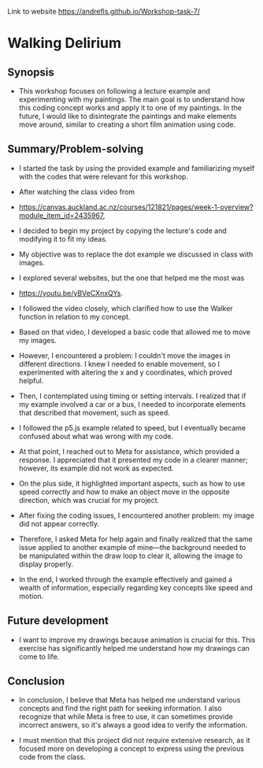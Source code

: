 Link to website  https://andrefls.github.io/Workshop-task-7/

# Walking Delirium

## Synopsis

- This workshop focuses on following a lecture example and experimenting with my paintings. The main goal is to understand how this coding concept works and apply it to one of my paintings. In the future, I would like to disintegrate the paintings and make elements move around, similar to creating a short film animation using code.

## Summary/Problem-solving

- I started the task by using the provided example and familiarizing myself with the codes that were relevant for this workshop. 

- After watching the class video from
- https://canvas.auckland.ac.nz/courses/121821/pages/week-1-overview?module_item_id=2435967,

- I decided to begin my project by copying the lecture's code and modifying it to fit my ideas.

- My objective was to replace the dot example we discussed in class with images.

- I explored several websites, but the one that helped me the most was
- https://youtu.be/yBVeCXnxQYs.

- I followed the video closely, which clarified how to use the Walker function in relation to my concept.

- Based on that video, I developed a basic code that allowed me to move my images.

- However, I encountered a problem: I couldn't move the images in different directions. I knew I needed to enable movement, so I experimented with altering the x and y coordinates, which proved helpful.

- Then, I contemplated using timing or setting intervals. I realized that if my example involved a car or a bus, I needed to incorporate elements that described that movement, such as speed.

- I followed the p5.js example related to speed, but I eventually became confused about what was wrong with my code.

- At that point, I reached out to Meta for assistance, which provided a response. I appreciated that it presented my code in a clearer manner; however, its example did not work as expected.

- On the plus side, it highlighted important aspects, such as how to use speed correctly and how to make an object move in the opposite direction, which was crucial for my project.

- After fixing the coding issues, I encountered another problem: my image did not appear correctly.

- Therefore, I asked Meta for help again and finally realized that the same issue applied to another example of mine—the background needed to be manipulated within the draw loop to clear it, allowing the image to display properly.

- In the end, I worked through the example effectively and gained a wealth of information, especially regarding key concepts like speed and motion.

## Future development

- I want to improve my drawings because animation is crucial for this. This exercise has significantly helped me understand how my drawings can come to life.

## Conclusion

- In conclusion, I believe that Meta has helped me understand various concepts and find the right path for seeking information. I also recognize that while Meta is free to use, it can sometimes provide incorrect answers, so it's always a good idea to verify the information.

- I must mention that this project did not require extensive research, as it focused more on developing a concept to express using the previous code from the class.
